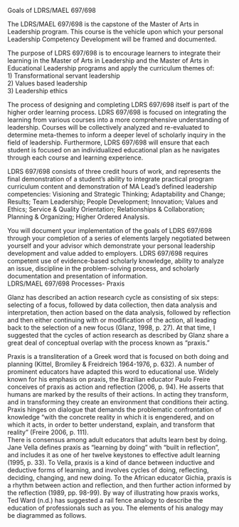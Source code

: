 Goals of LDRS/MAEL 697/698

The LDRS/MAEL 697/698 is the capstone of the Master of Arts in Leadership program.  This course is the vehicle upon which your personal Leadership Competency Development will be framed and documented.  


The purpose of LDRS 697/698 is to encourage learners to integrate their learning in the Master of Arts in Leadership and the Master of Arts in Educational Leadership programs and apply the curriculum themes of:  
1\)    Transformational servant leadership  
2\)    Values based leadership  
3\)     Leadership ethics

The process of designing and completing LDRS 697/698 itself is part of the higher order learning process.  LDRS 697/698 is focused on integrating the learning from various courses into a more comprehensive understanding of leadership. Courses will be collectively analyzed and re-evaluated to determine meta-themes to inform a deeper level of scholarly inquiry in the field of leadership.  Furthermore, LDRS 697/698 will ensure that each student is focused on an individualized educational plan as he navigates through each course and learning experience.   


LDRS 697/698 consists of three credit hours of work, and represents the final demonstration of a student’s ability to integrate practical program curriculum content and demonstration of MA Lead’s defined leadership competencies: Visioning and Strategic Thinking; Adaptability and Change; Results; Team Leadership; People Development; Innovation; Values and Ethics; Service & Quality Orientation; Relationships & Collaboration; Planning & Organizing; Higher Ordered Analysis.  


You will document your implementation of the goals of LDRS 697/698 through your completion of a series of elements largely negotiated between yourself and your advisor which demonstrate your personal leadership development and value added to employers.  LDRS 697/698 requires competent use of evidence-based scholarly knowledge, ability to analyze an issue, discipline in the problem-solving process, and scholarly documentation and presentation of information.  
LDRS/MAEL 697/698 Processes- Praxis

Glanz has described an action research cycle as consisting of six steps:  selecting of a focus, followed by data collection, then data analysis and interpretation, then action based on the data analysis, followed by reflection and then either continuing with or modification of the action, all leading back to the selection of a new focus \(Glanz, 1998, p. 27\).   At that time, I suggested that the cycles of action research as described by Glanz share a great deal of conceptual overlap with the process known as “praxis.”

Praxis is a transliteration of a Greek word that is focused on both doing and planning \(Kittel, Bromiley & Freidreich 1964-1976, p. 632\).  A number of prominent educators have adapted this word to educational use.  Widely known for his emphasis on praxis, the Brazilian educator Paulo Freire conceives of praxis as action and reflection \(2006, p. 94\).  He asserts that humans are marked by the results of their actions.  In acting they transform, and in transforming they create an environment that conditions their acting.  Praxis hinges on dialogue that demands the problematic confrontation of knowledge “with the concrete reality in which it is engendered, and on which it acts, in order to better understand, explain, and transform that reality” \(Freire 2006,  p. 111\).  
There is consensus among adult educators that adults learn best by doing.  Jane Vella defines praxis as “learning by doing” with “built in reflection”, and includes it as one of her twelve keystones to effective adult learning \(1995, p. 33\).   To Vella, praxis is a kind of dance between inductive and deductive forms of learning, and involves cycles of doing, reflecting, deciding, changing, and new doing.  To the African educator Gichia, praxis is a rhythm between action and reflection, and then further action informed by the reflection \(1989, pp. 98-99\). By way of illustrating how praxis works, Ted Ward \(n.d.\) has suggested a rail fence analogy to describe the education of professionals such as you.   The elements of his analogy may be diagrammed as follows.

